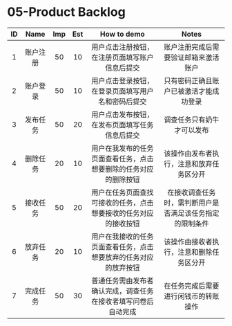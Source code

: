 # 05-Product Backlog

|  ID  |   Name   | Imp  | Est  |                         How to demo                          |                          Notes                           |
| :--: | :------: | :--: | :--: | :----------------------------------------------------------: | :------------------------------------------------------: |
|  1   | 账户注册 |  50  |  10  |        用户点击注册按钮，在注册页面填写账户信息后提交        |           账户注册完成后需要验证邮箱来激活账户           |
|  2   | 账户登录 |  50  |  10  |      用户点击登录按钮，在登录页面填写用户名和密码后提交      |          只有密码正确且账户已被激活才能成功登录          |
|  3   | 发布任务 |  50  |  20  |        用户点击发布按钮，在发布页面填写任务信息后提交        |                调查任务只有奶牛才可以发布                |
|  4   | 删除任务 |  20  |  10  | 用户在我发布的任务页面查看任务，点击想要删除的任务对应的删除按钮 |         该操作由发布者执行，注意和放弃任务区分开         |
|  5   | 接收任务 |  50  |  20  | 用户在任务页面查找可接收的任务，点击想要接收的任务对应的接收按钮 | 在接收调查任务时，需判断用户是否满足该任务指定的限制条件 |
|  6   | 放弃任务 |  20  |  10  | 用户在我接收的任务页面查看任务，点击想要放弃的任务对应的放弃按钮 |         该操作由接收者执行，注意和删除任务区分开         |
|  7   | 完成任务 |  50  |  30  | 普通任务需由发布者确认完成，调查任务在接收者填写问卷后自动完成 |           在任务完成后需要进行闲钱币的转账操作           |

